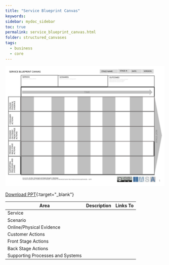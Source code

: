 ```yaml
---
title: "Service Blueprint Canvas"
keywords: 
sidebar: mydoc_sidebar
toc: true
permalink: service_blueprint_canvas.html
folder: structured_canvases
tags: 
  - business
  - core
---
```


![image001](media/service_blueprint_canvas001.svg)

[Download PPT](media/ppt/service_blueprint_canvas.ppt){:target="_blank"}

| Area                             | Description | Links To |
| -------------------------------- | ----------- | -------- |
| Service                          |             |          |
| Scenario                         |             |          |
| Online/Physical Evidence         |             |          |
| Customer Actions                 |             |          |
| Front Stage Actions              |             |          |
| Back Stage Actions               |             |          |
| Supporting Processes and Systems |             |          |